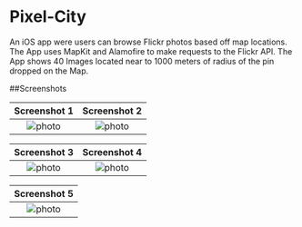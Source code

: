 # Pixel-City

An iOS app were users can browse Flickr photos based off map locations. The App uses MapKit and Alamofire to make requests to the Flickr API. The App shows 40 Images located near to 1000 meters of radius of the pin dropped on the Map.

##Screenshots

| Screenshot 1 | Screenshot 2 |
|:----------------------:|:------------:|
| ![photo](https://user-images.githubusercontent.com/44671239/56310483-a0dfe980-6169-11e9-9c42-8317d4fbcd25.png) | ![photo](https://user-images.githubusercontent.com/44671239/56310484-a1788000-6169-11e9-9a2d-a0e807aae808.png) |


| Screenshot 3 | Screenshot 4 |
|:----------------------:|:------------:|
| ![photo](https://user-images.githubusercontent.com/44671239/56310485-a1788000-6169-11e9-92da-235df2b6d9d3.png) | ![photo](https://user-images.githubusercontent.com/44671239/56310489-a2111680-6169-11e9-9623-a6d466655a7c.png) |

| Screenshot 5 | 
|:----------------------:|
| ![photo](https://user-images.githubusercontent.com/44671239/56310490-a2111680-6169-11e9-8640-b5f515ebfe58.png) |
